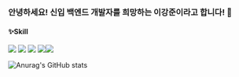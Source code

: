 ### 안녕하세요! 신입 백엔드 개발자를 희망하는 이강준이라고 합니다! 👋

#### ✨Skill

<img src="https://img.shields.io/badge/Spring-6DB33F?style=flat-square&logo=Spring&logoColor=white"/> <img src="https://img.shields.io/badge/Spring Boot-6DB33F?style=flat-square&logo=Spring Boot&logoColor=white"/> <img src="https://img.shields.io/badge/MariaDB-003545?style=flat-square&logo=MariaDB&logoColor=white"/> <img src="https://img.shields.io/badge/Spring Security-6DB33F?style=flat-square&logo=Spring Security&logoColor=white"/><img src="https://img.shields.io/badge/Spring Security-4479A1?style=flat-square&logo=MySQL&logoColor=white"/>

![Anurag's GitHub stats](https://github-readme-stats.vercel.app/api?username=LeeKangJun33&show_icons=true&theme=radical)


<!--
**LeeKangJun33/LeeKangJun33** is a ✨ _special_ ✨ repository because its `README.md` (this file) appears on your GitHub profile.

Here are some ideas to get you started:

- 🔭 I’m currently working on ...
- 🌱 I’m currently learning ...
- 👯 I’m looking to collaborate on ...
- 🤔 I’m looking for help with ...
- 💬 Ask me about ...
- 📫 How to reach me: ...
- 😄 Pronouns: ...
- ⚡ Fun fact: ...
-->
